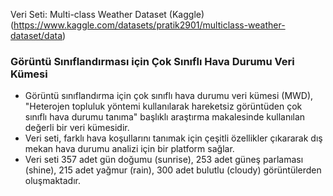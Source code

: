 Veri Seti: Multi-class Weather Dataset (Kaggle) (https://www.kaggle.com/datasets/pratik2901/multiclass-weather-dataset/data)

### Görüntü Sınıflandırması için Çok Sınıflı Hava Durumu Veri Kümesi
* Görüntü sınıflandırma için çok sınıflı hava durumu veri kümesi (MWD), "Heterojen topluluk yöntemi kullanılarak hareketsiz görüntüden çok sınıflı hava durumu tanıma" başlıklı araştırma makalesinde kullanılan değerli bir veri kümesidir.
* Veri seti, farklı hava koşullarını tanımak için çeşitli özellikler çıkararak dış mekan hava durumu analizi için bir platform sağlar.
* Veri seti 357 adet gün doğumu (sunrise), 253 adet güneş parlaması (shine), 215 adet yağmur (rain), 300 adet bulutlu (cloudy) görüntülerden oluşmaktadır.  





